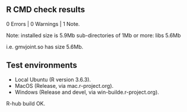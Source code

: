 ## R CMD check results
0 Errors | 0 Warnings | 1 Note.

Note: 
   installed size is  5.9Mb
   sub-directories of 1Mb or more:
     libs   5.6Mb

i.e. gmvjoint.so has size 5.6Mb.

## Test environments 

* Local Ubuntu (R version 3.6.3).
* MacOS (Release, via mac.r-project.org).
* Windows (Release and devel, via win-builde.r-project.org).

R-hub build OK.
